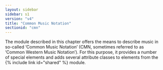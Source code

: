 ```yaml
---
layout: sidebar
sidebar: s1
version: "v4"
title: "Common Music Notation"
sectionid: "cmn"
---
```


The module described in this chapter offers the means to describe music in so-called ‘Common Music Notation’ (CMN, sometimes referred to as ‘Common Western Music Notation’). For this purpose, it provides a number of special elements and adds several attribute classes to elements from the {% include link id="shared" %} module.
